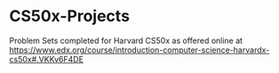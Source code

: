 CS50x-Projects
==============

Problem Sets completed for Harvard CS50x as offered online at https://www.edx.org/course/introduction-computer-science-harvardx-cs50x#.VKKv6F4DE
